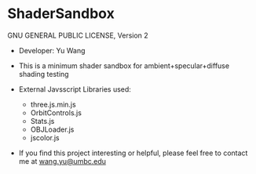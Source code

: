 # ShaderSandbox
GNU GENERAL PUBLIC LICENSE, Version 2

* Developer: Yu Wang

* This is a minimum shader sandbox for ambient+specular+diffuse shading testing

* External Javsscript Libraries used:
  - three.js.min.js
  - OrbitControls.js
  - Stats.js
  - OBJLoader.js
  - jscolor.js

* If you find this project interesting or helpful, please feel free to contact me at wang.yu@umbc.edu
